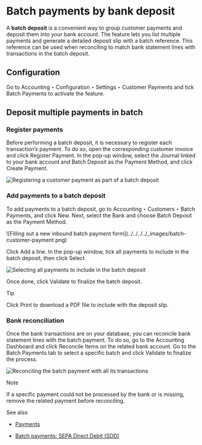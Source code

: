 # Batch payments by bank deposit

A **batch deposit** is a convenient way to group customer payments and deposit
them into your bank account. The feature lets you list multiple payments and
generate a detailed deposit slip with a batch reference. This reference can be
used when reconciling to match bank statement lines with transactions in the
batch deposit.

## Configuration

Go to Accounting ‣ Configuration ‣ Settings ‣ Customer Payments and tick Batch
Payments to activate the feature.

## Deposit multiple payments in batch

### Register payments

Before performing a batch deposit, it is necessary to register each
transaction’s payment. To do so, open the corresponding customer invoice and
click Register Payment. In the pop-up window, select the Journal linked to
your bank account and Batch Deposit as the Payment Method, and click Create
Payment.

![Registering a customer payment as part of a batch
deposit](../../../../_images/batch-payments.png)

### Add payments to a batch deposit

To add payments to a batch deposit, go to Accounting ‣ Customers ‣ Batch
Payments, and click New. Next, select the Bank and choose Batch Deposit as the
Payment Method.

![Filling out a new inbound batch payment form](../../../../_images/batch-
customer-payment.png)

Click Add a line. In the pop-up window, tick all payments to include in the
batch deposit, then click Select.

![Selecting all payments to include in the batch
deposit](../../../../_images/batch-lines-selection.png)

Once done, click Validate to finalize the batch deposit.

Tip

Click Print to download a PDF file to include with the deposit slip.

### Bank reconciliation

Once the bank transactions are on your database, you can reconcile bank
statement lines with the batch payment. To do so, go to the Accounting
Dashboard and click Reconcile Items on the related bank account. Go to the
Batch Payments tab to select a specific batch and click Validate to finalize
the process.

![Reconciling the batch payment with all its
transactions](../../../../_images/batch-reconciliation.png)

Note

If a specific payment could not be processed by the bank or is missing, remove
the related payment before reconciling.

See also

  * [Payments](../payments.html)

  * [Batch payments: SEPA Direct Debit (SDD)](batch_sdd.html)


